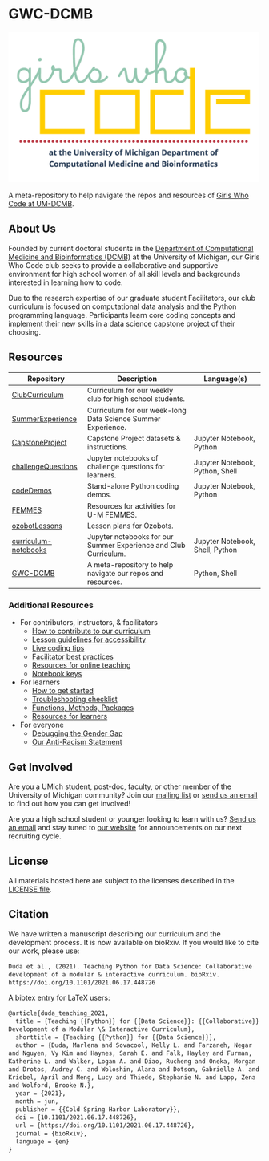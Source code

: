 # GWC-DCMB

<img src="logo.png" height="300" />

A meta-repository to help navigate the repos and resources of
[Girls Who Code at UM-DCMB](http://umich.edu/~girlswc/).

## About Us

Founded by current doctoral students in the
[Department of Computational Medicine and Bioinformatics (DCMB)](https://medicine.umich.edu/dept/computational-medicine-bioinformatics)
at the University of Michigan, our Girls Who Code club seeks to provide a
collaborative and supportive environment for high school women of all skill levels
and backgrounds interested in learning how to code.

Due to the research expertise of our graduate student Facilitators, our club
curriculum is focused on computational data analysis and the Python programming
language. Participants learn core coding concepts and implement their new skills
in a data science capstone project of their choosing.

## Resources

| Repository | Description | Language(s) |
|---|---|---|
| [ClubCurriculum](https://github.com/GWC-DCMB/ClubCurriculum) | Curriculum for our weekly club for high school students. |  |
| [SummerExperience](https://github.com/GWC-DCMB/SummerExperience) | Curriculum for our week-long Data Science Summer Experience. |  |
| [CapstoneProject](https://github.com/GWC-DCMB/CapstoneProject) | Capstone Project datasets & instructions. | Jupyter Notebook, Python |
| [challengeQuestions](https://github.com/GWC-DCMB/challengeQuestions) | Jupyter notebooks of challenge questions for learners. | Jupyter Notebook, Python, Shell |
| [codeDemos](https://github.com/GWC-DCMB/codeDemos) | Stand-alone Python coding demos. | Jupyter Notebook, Python |
| [FEMMES](https://github.com/GWC-DCMB/FEMMES) | Resources for activities for U-M FEMMES. |  |
| [ozobotLessons](https://github.com/GWC-DCMB/ozobotLessons) | Lesson plans for Ozobots. |  |
| [curriculum-notebooks](https://github.com/GWC-DCMB/curriculum-notebooks) | Jupyter notebooks for our Summer Experience and Club Curriculum. | Jupyter Notebook, Shell, Python |
| [GWC-DCMB](https://github.com/GWC-DCMB/GWC-DCMB) | A meta-repository to help navigate our repos and resources. | Python, Shell |

### Additional Resources

- For contributors, instructors, & facilitators
    - [How to contribute to our curriculum](CONTRIBUTING.md)
    - [Lesson guidelines for accessibility](writing-accessible-lessons.md)
    - [Live coding tips](live-coding-tips.md)
    - [Facilitator best practices](facilitator-best-practices.md)
    - [Resources for online teaching](online-teaching.md)
    - [Notebook keys](keys.md)
- For learners
    - [How to get started](get-started.md)
    - [Troubleshooting checklist](troubleshooting-checklist.md)
    - [Functions, Methods, Packages](functions_methods_packages.md)
    - [Resources for learners](learning-resources.md)
- For everyone
    - [Debugging the Gender Gap](debugging-the-gender-gap.md)
    - [Our Anti-Racism Statement](anti-racism.md)


## Get Involved

Are you a UMich student, post-doc, faculty, or other member of the
University of Michigan community? Join our
[mailing list](https://mcommunity.umich.edu/#group:Bioinformatics%20Girls%20Who%20Code)
or [send us an email](mailto:gwc.bioinfo-requests@umich.edu) to find out
how you can get involved!

Are you a high school student or younger looking to learn with us?
[Send us an email](mailto:gwc.bioinfo-requests@umich.edu)
and stay tuned to [our website](http://umich.edu/~girlswc)
for announcements on our next recruiting cycle.

## License

All materials hosted here are subject to the licenses described in the [LICENSE file](LICENSE.md).

## Citation

We have written a manuscript describing our curriculum and the development
process. It is now available on bioRxiv. If you would like to cite our work,
please use:

```
Duda et al., (2021). Teaching Python for Data Science: Collaborative development of a modular & interactive curriculum. bioRxiv. https://doi.org/10.1101/2021.06.17.448726
```

A bibtex entry for LaTeX users:

```
@article{duda_teaching_2021,
  title = {Teaching {{Python}} for {{Data Science}}: {{Collaborative}} Development of a Modular \& Interactive Curriculum},
  shorttitle = {Teaching {{Python}} for {{Data Science}}},
  author = {Duda, Marlena and Sovacool, Kelly L. and Farzaneh, Negar and Nguyen, Vy Kim and Haynes, Sarah E. and Falk, Hayley and Furman, Katherine L. and Walker, Logan A. and Diao, Rucheng and Oneka, Morgan and Drotos, Audrey C. and Woloshin, Alana and Dotson, Gabrielle A. and Kriebel, April and Meng, Lucy and Thiede, Stephanie N. and Lapp, Zena and Wolford, Brooke N.},
  year = {2021},
  month = jun,
  publisher = {{Cold Spring Harbor Laboratory}},
  doi = {10.1101/2021.06.17.448726},
  url = {https://doi.org/10.1101/2021.06.17.448726},
  journal = {bioRxiv},
  language = {en}
}
```
